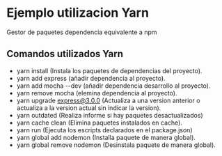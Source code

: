 # Ejemplo utilizacion Yarn
Gestor de paquetes dependencia equivalente a npm

## Comandos utilizados Yarn
- yarn install          (Instala los paquetes de dependencias del proyecto).
- yarn add express      (añadir dependencia al proyecto).
- yarn add mocha --dev 	(añadir dependencia desarrollo al proyecto).
- yarn remove mocha     (elemina dependencia al proyecto).
- yarn upgrade express@3.0.0 (Actualiza a una version anterior o actualiza a la version actual sin indicar la version).
- yarn outdated         (Realiza informe si hay paquetes desactualizados)
- yarn cache clean      (Elimina paquetes instalados en cache).
- yarn run              (Ejecuta los escripts declarados en el package.json)
- yarn global add nodemon (Installa paquete de manera global).
- yarn global remove nodemon (Desinstala paquete de manera global).
